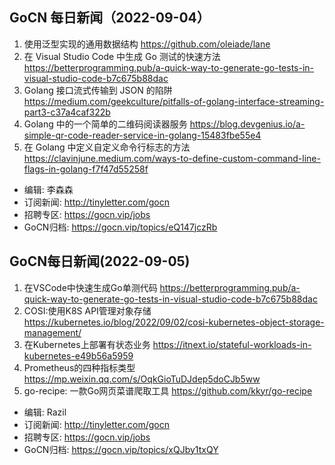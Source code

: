 ## GoCN 每日新闻（2022-09-04）

1. 使用泛型实现的通用数据结构 https://github.com/oleiade/lane
2. 在 Visual Studio Code 中生成 Go 测试的快速方法 https://betterprogramming.pub/a-quick-way-to-generate-go-tests-in-visual-studio-code-b7c675b88dac
3. Golang 接口流式传输到 JSON 的陷阱 https://medium.com/geekculture/pitfalls-of-golang-interface-streaming-part3-c37a4caf322b
4. Golang 中的一个简单的二维码阅读器服务 https://blog.devgenius.io/a-simple-qr-code-reader-service-in-golang-15483fbe55e4
5. 在 Golang 中定义自定义命令行标志的方法 https://clavinjune.medium.com/ways-to-define-custom-command-line-flags-in-golang-f7f47d55258f

* 编辑:  李森森
* 订阅新闻: http://tinyletter.com/gocn
* 招聘专区: https://gocn.vip/jobs
* GoCN归档: https://gocn.vip/topics/eQ147jczRb


## GoCN每日新闻(2022-09-05)

1. 在VSCode中快速生成Go单测代码 https://betterprogramming.pub/a-quick-way-to-generate-go-tests-in-visual-studio-code-b7c675b88dac
2. COSI:使用K8S API管理对象存储 https://kubernetes.io/blog/2022/09/02/cosi-kubernetes-object-storage-management/
3. 在Kubernetes上部署有状态业务 https://itnext.io/stateful-workloads-in-kubernetes-e49b56a5959
4. Prometheus的四种指标类型 https://mp.weixin.qq.com/s/OqkGioTuDJdep5doCJb5ww
5. go-recipe: 一款Go网页菜谱爬取工具 https://github.com/kkyr/go-recipe
 
* 编辑: Razil
* 订阅新闻: http://tinyletter.com/gocn
* 招聘专区: https://gocn.vip/jobs
* GoCN归档: https://gocn.vip/topics/xQJby1txQY
